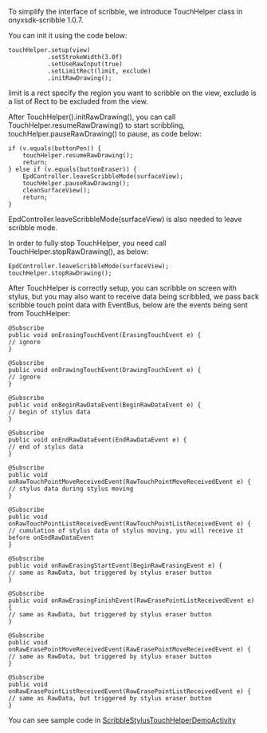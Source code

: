 To simplify the interface of scribble, we introduce TouchHelper class in onyxsdk-scribble 1.0.7.

You can init it using the code below:
```
touchHelper.setup(view)
           .setStrokeWidth(3.0f)
           .setUseRawInput(true)
           .setLimitRect(limit, exclude)
           .initRawDrawing();
```
limit is a rect specify the region you want to scribble on the view, exclude is a list of Rect to be excluded from the view.

After TouchHelper().initRawDrawing(), you can call TouchHelper.resumeRawDrawing() to start scribbling, touchHelper.pauseRawDrawing() to pause, as code below:
```
if (v.equals(buttonPen)) {
    touchHelper.resumeRawDrawing();
    return;
} else if (v.equals(buttonEraser)) {
    EpdController.leaveScribbleMode(surfaceView);
    touchHelper.pauseRawDrawing();
    cleanSurfaceView();
    return;
}
```
EpdController.leaveScribbleMode(surfaceView) is also needed to leave scribble mode.

In order to fully stop TouchHelper, you need call TouchHelper.stopRawDrawing(), as below:
```
EpdController.leaveScribbleMode(surfaceView);
touchHelper.stopRawDrawing();
```

After TouchHelper is correctly setup, you can scribble on screen with stylus, but you may also want to receive data being scribbled, we pass back scribble touch point data with EventBus, below are the events being sent from TouchHelper:
```
@Subscribe
public void onErasingTouchEvent(ErasingTouchEvent e) {
// ignore
}

@Subscribe
public void onDrawingTouchEvent(DrawingTouchEvent e) {
// ignore
}

@Subscribe
public void onBeginRawDataEvent(BeginRawDataEvent e) {
// begin of stylus data
}

@Subscribe
public void onEndRawDataEvent(EndRawDataEvent e) {
// end of stylus data
}

@Subscribe
public void onRawTouchPointMoveReceivedEvent(RawTouchPointMoveReceivedEvent e) {
// stylus data during stylus moving
}

@Subscribe
public void onRawTouchPointListReceivedEvent(RawTouchPointListReceivedEvent e) {
// cumulation of stylus data of stylus moving, you will receive it before onEndRawDataEvent
}

@Subscribe
public void onRawErasingStartEvent(BeginRawErasingEvent e) {
// same as RawData, but triggered by stylus eraser button
}

@Subscribe
public void onRawErasingFinishEvent(RawErasePointListReceivedEvent e) {
// same as RawData, but triggered by stylus eraser button
}

@Subscribe
public void onRawErasePointMoveReceivedEvent(RawErasePointMoveReceivedEvent e) {
// same as RawData, but triggered by stylus eraser button
}

@Subscribe
public void onRawErasePointListReceivedEvent(RawErasePointListReceivedEvent e) {
// same as RawData, but triggered by stylus eraser button
}
```
You can see sample code in [ScribbleStylusTouchHelperDemoActivity](https://github.com/onyx-intl/OnyxAndroidSample/blob/master/app/sample/src/main/java/com/onyx/android/sample/ScribbleStylusTouchHelperDemoActivity.java)
